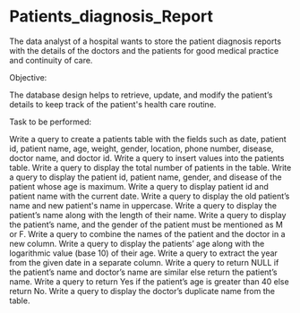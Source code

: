 # Patients_diagnosis_Report
The data analyst of a hospital wants to store the patient diagnosis reports with the details of the doctors and the patients for good medical practice and continuity of care.

 

Objective:

The database design helps to retrieve, update, and modify the patient’s details to keep track of the patient's health care routine.


Task to be performed:

Write a query to create a patients table with the fields such as date, patient id, patient name, age, weight, gender, location, phone number, disease, doctor name, and doctor id.
Write a query to insert values into the patients table.
Write a query to display the total number of patients in the table.
Write a query to display the patient id, patient name, gender, and disease of the patient whose age is maximum.
Write a query to display patient id and patient name with the current date.
Write a query to display the old patient’s name and new patient's name in uppercase.
Write a query to display the patient’s name along with the length of their name.
Write a query to display the patient’s name, and the gender of the patient must be mentioned as M or F.
Write a query to combine the names of the patient and the doctor in a new column. 
Write a query to display the patients’ age along with the logarithmic value (base 10) of their age.
Write a query to extract the year from the given date in a separate column.
Write a query to return NULL if the patient’s name and doctor’s name are similar else return the patient’s name.
Write a query to return Yes if the patient’s age is greater than 40 else return No.
Write a query to display the doctor’s duplicate name from the table.

